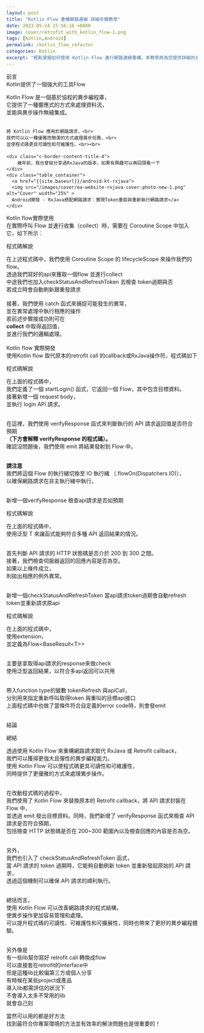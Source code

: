 ```yaml
---
layout: post
title: "Kotlin Flow 重構網路連線 詳細步驟教學"
date: 2023-05-24 15:56:16 +0800
image: cover/retrofit_with_kotlin_flow-1.png
tags: [Kotlin,Android]
permalink: /kotlin_flow_refactor
categories: Kotlin
excerpt: "輕鬆掌握如何使用 Kotlin Flow 進行網路連線重構。本教學將為您提供詳細的步驟指南，讓您在實現高效、穩定的網路連線時能夠游刃有餘"
---
```



<div class="c-border-main-title-2">前言</div>
<div class="c-border-content-title-4">
    Kotlin提供了一個強大的工具Flow
</div>

<p>
    Kotlin Flow 是一個基於協程的異步編程庫，<br>
    它提供了一種響應式的方式來處理資料流，<br>
    並能與異步操作無縫集成。<br><br>

    將 Kotlin Flow 應用於網路請求，<br>
    我們可以以一種優雅而簡潔的方式處理異步任務，<br>
    並使程式碼更具可讀性和可維護性。<br><br>

    <div class="c-border-content-title-4">
        幾年前，我也曾經分享過RxJava的版本，如果有興趣可以再回頭看一下
    </div>
    <div class="table_container">
      <a href="{{site.baseurl}}/android-kt-rxjava">
      <img src="/images/cover/ea-website-rxjava-cover-photo-new-1.png" alt="Cover" width="25%" >
      Android開發 - RxJava搭配網路請求：實現Token重取與重新執行網路請求</a>
    </div>

</p>

<div class="c-border-main-title-2">Kotlin flow實際使用</div>
<div class="c-border-content-title-4">
    在實際呼叫 Flow 並進行收集（collect）時，需要在 Coroutine Scope 中加入它，如下所示：<br>
</div>
<p>
  <script src="https://gist.github.com/waitzShigoto/6922457ce9a309d18258b1ac50ed77a6.js"></script>
</p>
<div class = "table_container">
  <p>程式碼解說</p>
  在上述程式碼中，我們使用 Coroutine Scope 的 lifecycleScope 來操作我們的flow。<br>
  透過我們寫好的api來獲取一個flow 並進行collect<br>
  中途我們也加入checkStatusAndRefreshToken 去檢查 token過期與否<br>
  若成立時會自動刷新跟重發請求<br><br>
  接著，我們使用 catch 函式來捕捉可能發生的異常，<br>
  並在異常處理中執行相應的操作<br>
  若前述步驟接成功則可在<br>
  <b>collect</b> 中取得返回值，<br>
  並進行我們的邏輯處理。<br>
</div><br>


<div class="c-border-main-title-2">Kotlin flow 實際開發</div>
<div class="c-border-content-title-4">使用Kotlin flow 取代原本的retrofit call 的callback或RxJava操作符，程式碼如下</div>
<p>
  <script src="https://gist.github.com/waitzShigoto/d5a3acb5f2b90bee2cd8b60c54adfcab.js"></script>
</p>

<div class = "table_container">
  <p>程式碼解說</p>
  在上面的程式碼中，<br>
  我們定義了一個 startLogin() 函式，它返回一個 Flow，其中包含目標資料。<br>
  接著新增一個 request body，<br>
  並執行 login API 請求。<br><br>


  在這裡，我們使用 verifyResponse 函式來判斷執行的 API 請求返回值是否符合預期<br>
  <b>（下方會解釋 verifyResponse 的程式碼）。</b><br>
  確認沒問題後，我們使用 emit 將結果發射到 Flow 中。<br><br>

  <b>請注意</b><br>
  我們將這個 Flow 的執行緒切換至 IO 執行緒 （.flowOn(Dispatchers.IO)），<br>
  以確保網路請求在非主執行緒中執行。
</div><br>

<div class="c-border-content-title-4">新增一個verifyResponse 檢查api請求是否如預期</div>
<p>
  <script src="https://gist.github.com/waitzShigoto/4a4daf5c3385a105b92cc642f9c505f5.js"></script>
</p>

<div class = "table_container">
  <p>程式碼解說</p>
  在上面的程式碼中，<br>
  使用泛型 T 來讓函式能夠符合多種 API 返回結果的情況。<br><br>

  首先判斷 API 請求的 HTTP 狀態碼是否介於 200 到 300 之間。<br>
  接著，我們檢查伺服器返回的回應內容是否為空。<br>
  如果以上條件成立，<br>
  則拋出相應的例外異常。<br>
</div><br>


<div class="c-border-content-title-4">新增一個checkStatusAndRefreshToken 當api請求token過期會自動refresh token並重新請求原api</div>
<p>
  <script src="https://gist.github.com/waitzShigoto/e6e0cc122d03f964c1abafda32cd5b02.js"></script>
</p>

<div class = "table_container">
  <p>程式碼解說</p>
  在上面的程式碼中，<br>
  使用extension，<br>
  並定義為Flow&lt;BaseResult&lt;T&gt;&gt;<br><br>

  主要是拿取得api請求的response來做check<br>
  使用泛型返回結果，以符合多api返回可以共用<br><br>

  帶入function type的變數 tokenRefresh 與apiCall，<br>
  分別用來指定重新呼叫取得token 與重叫的目標api接口<br>
  上面程式碼中也做了當條件符合自定義的error code時，則會發emit<br>
</div><br>



<div class="c-border-main-title-2">結論</div>

<div class = "table_container">
  <p>總結</p>
  透過使用 Kotlin Flow 來重構網路請求取代 RxJava 或 Retrofit callback，<br>
  我們可以獲得更強大且彈性的異步編程能力。<br>
  使用 Kotlin Flow 可以使程式碼更具可讀性和可維護性，<br>
  同時提供了更優雅的方式來處理異步操作。<br><br>

  在改動程式碼的過程中，<br>
  我們使用了 Kotlin Flow 來替換原本的 Retrofit callback，將 API 請求封裝在 Flow 中，<br>
  並透過 emit 發出目標資料。同時，我們新增了 verifyResponse 函式來檢查 API 請求是否符合預期，<br>
  包括檢查 HTTP 狀態碼是否在 200~300 範圍內以及檢查回應的內容是否為空。<br><br>

  另外，<br>
  我們也引入了 checkStatusAndRefreshToken 函式，<br>
  當 API 請求的 token 過期時，它能夠自動刷新 token 並重新發起原始的 API 請求，<br>
  透過這個機制可以確保 API 請求的順利執行。<br><br>

  總括而言，<br>
  使用 Kotlin Flow 可以改善網路請求的程式結構，<br>
  使異步操作更加容易管理和處理。<br>
  可以提升程式碼的可讀性、可維護性和可擴展性，同時也帶來了更好的異步編程體驗。<br><br>

  另外像是<br>
  有一些lib幫你寫好 retrofit call 轉換成flow<br>
  可以直接套在retrofit的interface中<br>
  但是這種lib比較偏第三方或個人分享<br>
  有時候在某些project或產品<br>
  導入lib都需評估的狀況下<br>
  不會導入太多不常用的lib<br>
  就會自己刻<br>

  當然可以用的都是好方法<br>
  找到最符合你專案環境的方法並有效率的解決問題也是很重要的！<br>

</div><br>

